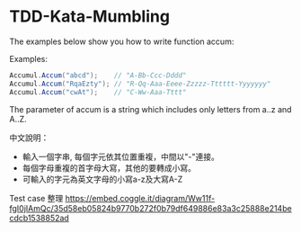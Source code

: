 # TDD-Kata-Mumbling

The examples below show you how to write function accum:

Examples:

```csharp
Accumul.Accum("abcd");    // "A-Bb-Ccc-Dddd"
Accumul.Accum("RqaEzty"); // "R-Qq-Aaa-Eeee-Zzzzz-Tttttt-Yyyyyyy"
Accumul.Accum("cwAt");    // "C-Ww-Aaa-Tttt"
```

The parameter of accum is a string which includes only letters from a..z and A..Z.

中文說明：
- 輸入一個字串, 每個字元依其位置重複，中間以"-"連接。
- 每個字母重複的首字母大寫，其他的要轉成小寫。
- 可輸入的字元為英文字母的小寫a-z及大寫A-Z

Test case 整理
https://embed.coggle.it/diagram/Ww11f-fgI0jIAmQc/35d58eb05824b9770b272f0b79df649886e83a3c25888e214becdcb1538852ad
